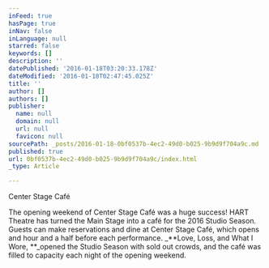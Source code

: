 ```yaml
---
inFeed: true
hasPage: true
inNav: false
inLanguage: null
starred: false
keywords: []
description: ''
datePublished: '2016-01-18T03:20:33.178Z'
dateModified: '2016-01-18T02:47:45.025Z'
title: ''
author: []
authors: []
publisher:
  name: null
  domain: null
  url: null
  favicon: null
sourcePath: _posts/2016-01-18-0bf0537b-4ec2-49d0-b025-9b9d9f704a9c.md
published: true
url: 0bf0537b-4ec2-49d0-b025-9b9d9f704a9c/index.html
_type: Article

---
```

Center Stage Café 

The opening weekend of Center Stage Café was a huge success! HART Theatre has turned the Main Stage into a café for the 2016 Studio Season. Guests can make reservations and dine at Center Stage Café, which opens and hour and a half before each performance. _**Love, Loss, and What I Wore, **_opened  the Studio Season with sold out crowds, and the café was filled to capacity each night of the opening weekend.
